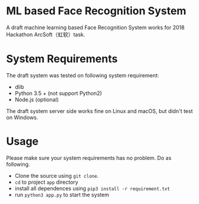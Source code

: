 # ML based Face Recognition System

A draft machine learning based Face Recognition System works for 2018 Hackathon ArcSoft（虹软）task.

# System Requirements

The draft system was tested on following system requirement:

- dlib
- Python 3.5 + (not support Python2)
- Node.js (optional)

The draft system server side works fine on Linux and macOS, but didn't test on Windows.

# Usage

Please make sure your system requirements has no problem. Do as following.

- Clone the source using `git clone`.
- `cd` to project `app` directory
- install all dependences using `pip3 install -r requirement.txt`
- run `python3 app.py` to start the system

